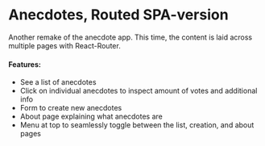 # Anecdotes, Routed SPA-version

Another remake of the anecdote app. This time, the content is laid across multiple pages with React-Router.

#### Features:
* See a list of anecdotes
* Click on individual anecdotes to inspect amount of votes and additional info
* Form to create new anecdotes
* About page explaining what anecdotes are
* Menu at top to seamlessly toggle between the list, creation, and about pages